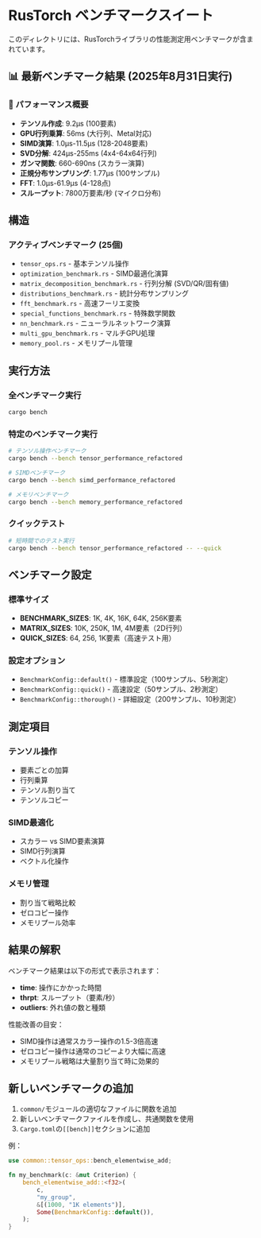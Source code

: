 # RusTorch ベンチマークスイート

このディレクトリには、RusTorchライブラリの性能測定用ベンチマークが含まれています。

## 📊 最新ベンチマーク結果 (2025年8月31日実行)

### 🚀 パフォーマンス概要
- **テンソル作成**: 9.2μs (100要素)
- **GPU行列乗算**: 56ms (大行列、Metal対応)
- **SIMD演算**: 1.0μs-11.5μs (128-2048要素)
- **SVD分解**: 424μs-255ms (4x4-64x64行列)
- **ガンマ関数**: 660-690ns (スカラー演算)
- **正規分布サンプリング**: 1.77μs (100サンプル)
- **FFT**: 1.0μs-61.9μs (4-128点)
- **スループット**: 7800万要素/秒 (マイクロ分布)

## 構造

### アクティブベンチマーク (25個)
- `tensor_ops.rs` - 基本テンソル操作
- `optimization_benchmark.rs` - SIMD最適化演算
- `matrix_decomposition_benchmark.rs` - 行列分解 (SVD/QR/固有値)
- `distributions_benchmark.rs` - 統計分布サンプリング
- `fft_benchmark.rs` - 高速フーリエ変換
- `special_functions_benchmark.rs` - 特殊数学関数
- `nn_benchmark.rs` - ニューラルネットワーク演算
- `multi_gpu_benchmark.rs` - マルチGPU処理
- `memory_pool.rs` - メモリプール管理

## 実行方法

### 全ベンチマーク実行
```bash
cargo bench
```

### 特定のベンチマーク実行
```bash
# テンソル操作ベンチマーク
cargo bench --bench tensor_performance_refactored

# SIMDベンチマーク
cargo bench --bench simd_performance_refactored

# メモリベンチマーク
cargo bench --bench memory_performance_refactored
```

### クイックテスト
```bash
# 短時間でのテスト実行
cargo bench --bench tensor_performance_refactored -- --quick
```

## ベンチマーク設定

### 標準サイズ
- **BENCHMARK_SIZES**: 1K, 4K, 16K, 64K, 256K要素
- **MATRIX_SIZES**: 10K, 250K, 1M, 4M要素（2D行列）
- **QUICK_SIZES**: 64, 256, 1K要素（高速テスト用）

### 設定オプション
- `BenchmarkConfig::default()` - 標準設定（100サンプル、5秒測定）
- `BenchmarkConfig::quick()` - 高速設定（50サンプル、2秒測定）
- `BenchmarkConfig::thorough()` - 詳細設定（200サンプル、10秒測定）

## 測定項目

### テンソル操作
- 要素ごとの加算
- 行列乗算
- テンソル割り当て
- テンソルコピー

### SIMD最適化
- スカラー vs SIMD要素演算
- SIMD行列演算
- ベクトル化操作

### メモリ管理
- 割り当て戦略比較
- ゼロコピー操作
- メモリプール効率

## 結果の解釈

ベンチマーク結果は以下の形式で表示されます：
- **time**: 操作にかかった時間
- **thrpt**: スループット（要素/秒）
- **outliers**: 外れ値の数と種類

性能改善の目安：
- SIMD操作は通常スカラー操作の1.5-3倍高速
- ゼロコピー操作は通常のコピーより大幅に高速
- メモリプール戦略は大量割り当て時に効果的

## 新しいベンチマークの追加

1. `common/`モジュールの適切なファイルに関数を追加
2. 新しいベンチマークファイルを作成し、共通関数を使用
3. `Cargo.toml`の`[[bench]]`セクションに追加

例：
```rust
use common::tensor_ops::bench_elementwise_add;

fn my_benchmark(c: &mut Criterion) {
    bench_elementwise_add::<f32>(
        c,
        "my_group",
        &[(1000, "1K elements")],
        Some(BenchmarkConfig::default()),
    );
}
```
